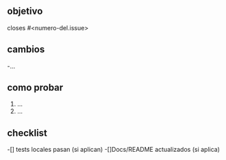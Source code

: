 ## objetivo
closes #<numero-del.issue>


## cambios 
-... 

## como probar
1. ...
2. ...

## checklist 
-[] tests locales pasan (si aplican)
-[]Docs/README actualizados (si aplica)